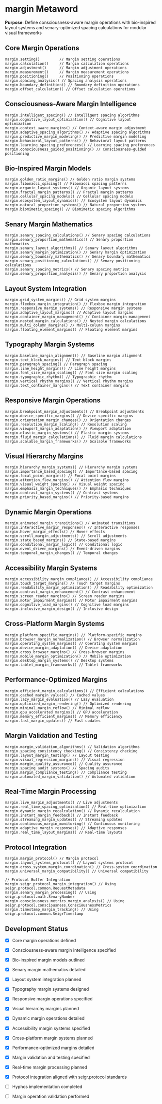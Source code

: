 # margin Metaword

**Purpose**: Define consciousness-aware margin operations with bio-inspired layout systems and senary-optimized spacing calculations for modular visual frameworks

## Core Margin Operations

```hyphos
margin.setting()         // Margin setting operations
margin.calculation()     // Margin calculation operations
margin.adjustment()      // Margin adjustment operations
margin.measurement()     // Margin measurement operations
margin.positioning()     // Positioning operations
margin.spacing_analysis() // Spacing analysis operations
margin.boundary_definition() // Boundary definition operations
margin.offset_calculation() // Offset calculation operations
```

## Consciousness-Aware Margin Intelligence

```hyphos
margin.intelligent_spacing() // Intelligent spacing algorithms
margin.cognitive_layout_optimization() // Cognitive layout optimization
margin.context_aware_margins() // Context-aware margin adjustment
margin.adaptive_spacing_algorithms() // Adaptive spacing algorithms
margin.predictive_margin_modeling() // Predictive margin modeling
margin.behavioral_layout_patterns() // Behavioral layout patterns
margin.learning_spacing_preferences() // Learning spacing preferences
margin.consciousness_guided_positioning() // Consciousness-guided positioning
```

## Bio-Inspired Margin Models

```hyphos
margin.golden_ratio_margins() // Golden ratio margin systems
margin.fibonacci_spacing() // Fibonacci spacing patterns
margin.organic_layout_systems() // Organic layout systems
margin.fractal_margin_patterns() // Fractal margin patterns
margin.cellular_spacing_models() // Cellular spacing models
margin.ecosystem_layout_dynamics() // Ecosystem layout dynamics
margin.natural_proportion_systems() // Natural proportion systems
margin.biomimetic_spacing() // Biomimetic spacing algorithms
```

## Senary Margin Mathematics

```hyphos
margin.senary_spacing_calculations() // Senary spacing calculations
margin.senary_proportion_mathematics() // Senary proportion mathematics
margin.senary_layout_algorithms() // Senary layout algorithms
margin.senary_margin_optimization() // Senary margin optimization
margin.senary_boundary_mathematics() // Senary boundary mathematics
margin.senary_positioning_calculations() // Senary positioning calculations
margin.senary_spacing_metrics() // Senary spacing metrics
margin.senary_proportion_analysis() // Senary proportion analysis
```

## Layout System Integration

```hyphos
margin.grid_system_margins() // Grid system margins
margin.flexbox_margin_integration() // Flexbox margin integration
margin.responsive_margin_systems() // Responsive margin systems
margin.adaptive_layout_margins() // Adaptive layout margins
margin.container_margin_management() // Container margin management
margin.nested_margin_calculations() // Nested margin calculations
margin.multi_column_margins() // Multi-column margins
margin.floating_element_margins() // Floating element margins
```

## Typography Margin Systems

```hyphos
margin.baseline_margin_alignment() // Baseline margin alignment
margin.text_block_margins() // Text block margins
margin.paragraph_spacing() // Paragraph spacing
margin.line_height_margins() // Line height margins
margin.font_size_margin_scaling() // Font size margin scaling
margin.typographic_rhythm() // Typographic rhythm
margin.vertical_rhythm_margins() // Vertical rhythm margins
margin.text_container_margins() // Text container margins
```

## Responsive Margin Operations

```hyphos
margin.breakpoint_margin_adjustments() // Breakpoint adjustments
margin.device_specific_margins() // Device-specific margins
margin.orientation_margin_changes() // Orientation changes
margin.resolution_margin_scaling() // Resolution scaling
margin.viewport_margin_adaptation() // Viewport adaptation
margin.elastic_margin_systems() // Elastic margin systems
margin.fluid_margin_calculations() // Fluid margin calculations
margin.scalable_margin_frameworks() // Scalable frameworks
```

## Visual Hierarchy Margins

```hyphos
margin.hierarchy_margin_systems() // Hierarchy margin systems
margin.importance_based_spacing() // Importance-based spacing
margin.focal_point_margins() // Focal point margins
margin.attention_flow_margins() // Attention flow margins
margin.visual_weight_spacing() // Visual weight spacing
margin.emphasis_margin_techniques() // Emphasis techniques
margin.contrast_margin_systems() // Contrast systems
margin.priority_based_margins() // Priority-based margins
```

## Dynamic Margin Operations

```hyphos
margin.animated_margin_transitions() // Animated transitions
margin.interactive_margin_responses() // Interactive responses
margin.hover_margin_effects() // Hover effects
margin.scroll_margin_adjustments() // Scroll adjustments
margin.state_based_margins() // State-based margins
margin.conditional_margin_logic() // Conditional logic
margin.event_driven_margins() // Event-driven margins
margin.temporal_margin_changes() // Temporal changes
```

## Accessibility Margin Systems

```hyphos
margin.accessibility_margin_compliance() // Accessibility compliance
margin.touch_target_margins() // Touch target margins
margin.readability_margin_optimization() // Readability optimization
margin.contrast_margin_enhancement() // Contrast enhancement
margin.screen_reader_margins() // Screen reader margins
margin.motor_impairment_margins() // Motor impairment margins
margin.cognitive_load_margins() // Cognitive load margins
margin.inclusive_margin_design() // Inclusive design
```

## Cross-Platform Margin Systems

```hyphos
margin.platform_specific_margins() // Platform-specific margins
margin.browser_margin_normalization() // Browser normalization
margin.operating_system_margins() // Operating system margins
margin.device_margin_adaptation() // Device adaptation
margin.cross_browser_margins() // Cross-browser margins
margin.mobile_margin_optimization() // Mobile optimization
margin.desktop_margin_systems() // Desktop systems
margin.tablet_margin_frameworks() // Tablet frameworks
```

## Performance-Optimized Margins

```hyphos
margin.efficient_margin_calculations() // Efficient calculations
margin.cached_margin_values() // Cached values
margin.lazy_margin_evaluation() // Lazy evaluation
margin.optimized_margin_rendering() // Optimized rendering
margin.minimal_margin_reflow() // Minimal reflow
margin.gpu_accelerated_margins() // GPU acceleration
margin.memory_efficient_margins() // Memory efficiency
margin.fast_margin_updates() // Fast updates
```

## Margin Validation and Testing

```hyphos
margin.margin_validation_algorithms() // Validation algorithms
margin.spacing_consistency_checking() // Consistency checking
margin.layout_margin_testing() // Layout testing
margin.visual_regression_margins() // Visual regression
margin.margin_quality_assurance() // Quality assurance
margin.spacing_audit_systems() // Spacing audits
margin.margin_compliance_testing() // Compliance testing
margin.automated_margin_validation() // Automated validation
```

## Real-Time Margin Processing

```hyphos
margin.live_margin_adjustments() // Live adjustments
margin.real_time_spacing_optimization() // Real-time optimization
margin.dynamic_margin_recalculation() // Dynamic recalculation
margin.instant_margin_feedback() // Instant feedback
margin.streaming_margin_updates() // Streaming updates
margin.continuous_margin_monitoring() // Continuous monitoring
margin.adaptive_margin_responses() // Adaptive responses
margin.real_time_layout_margins() // Real-time layouts
```

## Protocol Integration

```hyphos
margin.margin_protocol() // Margin protocol
margin.layout_systems_protocol() // Layout systems protocol
margin.cross_system_margin_coordination() // Cross-system coordination
margin.universal_margin_compatibility() // Universal compatibility

// Protocol Buffer Integration
margin.seigr_protocol_margin_integration() // Using seigr.protocol.common.RequestMetadata
margin.senary_margin_processing() // Using seigr.protocol.math.SenaryNumber
margin.consciousness_metrics_margin_analysis() // Using seigr.protocol.consciousness.ConsciousnessMetrics
margin.timestamp_margin_tracking() // Using seigr.protocol.common.SeigrTimestamp
```

## Development Status

- [x] Core margin operations defined
- [x] Consciousness-aware margin intelligence specified
- [x] Bio-inspired margin models outlined
- [x] Senary margin mathematics detailed
- [x] Layout system integration planned
- [x] Typography margin systems designed
- [x] Responsive margin operations specified
- [x] Visual hierarchy margins planned
- [x] Dynamic margin operations detailed
- [x] Accessibility margin systems specified
- [x] Cross-platform margin systems planned
- [x] Performance-optimized margins detailed
- [x] Margin validation and testing specified
- [x] Real-time margin processing planned
- [x] Protocol integration aligned with seigr.protocol standards
- [ ] Hyphos implementation completed
- [ ] Margin operation validation performed

